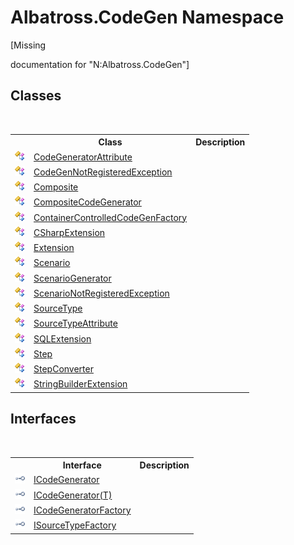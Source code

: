 # Albatross.CodeGen Namespace
 

\[Missing <summary> documentation for "N:Albatross.CodeGen"\]


## Classes
&nbsp;<table><tr><th></th><th>Class</th><th>Description</th></tr><tr><td>![Public class](media/pubclass.gif "Public class")</td><td><a href="811A94CE.md">CodeGeneratorAttribute</a></td><td /></tr><tr><td>![Public class](media/pubclass.gif "Public class")</td><td><a href="11C3B4E3.md">CodeGenNotRegisteredException</a></td><td /></tr><tr><td>![Public class](media/pubclass.gif "Public class")</td><td><a href="9629588.md">Composite</a></td><td /></tr><tr><td>![Public class](media/pubclass.gif "Public class")</td><td><a href="6822AF00.md">CompositeCodeGenerator</a></td><td /></tr><tr><td>![Public class](media/pubclass.gif "Public class")</td><td><a href="DD4BB53F.md">ContainerControlledCodeGenFactory</a></td><td /></tr><tr><td>![Public class](media/pubclass.gif "Public class")</td><td><a href="DC2EC11C.md">CSharpExtension</a></td><td /></tr><tr><td>![Public class](media/pubclass.gif "Public class")</td><td><a href="E0930E40.md">Extension</a></td><td /></tr><tr><td>![Public class](media/pubclass.gif "Public class")</td><td><a href="C442B762.md">Scenario</a></td><td /></tr><tr><td>![Public class](media/pubclass.gif "Public class")</td><td><a href="E84A585A.md">ScenarioGenerator</a></td><td /></tr><tr><td>![Public class](media/pubclass.gif "Public class")</td><td><a href="7143A45F.md">ScenarioNotRegisteredException</a></td><td /></tr><tr><td>![Public class](media/pubclass.gif "Public class")</td><td><a href="A71CC876.md">SourceType</a></td><td /></tr><tr><td>![Public class](media/pubclass.gif "Public class")</td><td><a href="9B16239.md">SourceTypeAttribute</a></td><td /></tr><tr><td>![Public class](media/pubclass.gif "Public class")</td><td><a href="D4C0DEE8.md">SQLExtension</a></td><td /></tr><tr><td>![Public class](media/pubclass.gif "Public class")</td><td><a href="97A19E51.md">Step</a></td><td /></tr><tr><td>![Public class](media/pubclass.gif "Public class")</td><td><a href="2B39026A.md">StepConverter</a></td><td /></tr><tr><td>![Public class](media/pubclass.gif "Public class")</td><td><a href="6A4420F2.md">StringBuilderExtension</a></td><td /></tr></table>

## Interfaces
&nbsp;<table><tr><th></th><th>Interface</th><th>Description</th></tr><tr><td>![Public interface](media/pubinterface.gif "Public interface")</td><td><a href="E61B69D.md">ICodeGenerator</a></td><td /></tr><tr><td>![Public interface](media/pubinterface.gif "Public interface")</td><td><a href="919CCE29.md">ICodeGenerator(T)</a></td><td /></tr><tr><td>![Public interface](media/pubinterface.gif "Public interface")</td><td><a href="1FFDA092.md">ICodeGeneratorFactory</a></td><td /></tr><tr><td>![Public interface](media/pubinterface.gif "Public interface")</td><td><a href="69EEBFD8.md">ISourceTypeFactory</a></td><td /></tr></table>&nbsp;
